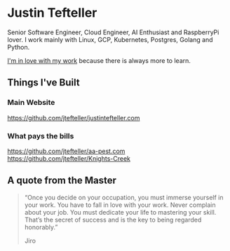# Justin Tefteller 

Senior Software Engineer, Cloud Engineer, AI Enthusiast and RaspberryPi lover. I work mainly with Linux, GCP, Kubernetes, Postgres, Golang and Python.

[I'm in love with my work](https://justintefteller.com) because there is always more to learn. 

## Things I've Built

### Main Website 

<https://github.com/jtefteller/justintefteller.com>

### What pays the bills 

<https://github.com/jtefteller/aa-pest.com>
<https://github.com/jtefteller/Knights-Creek>

## A quote from the Master

> “Once you decide on your occupation, you must immerse yourself in your work. You have to fall in love with your work. Never complain about your job. You must dedicate your life to mastering your skill. That’s the secret of success and is the key to being regarded honorably.”
>
> Jiro
